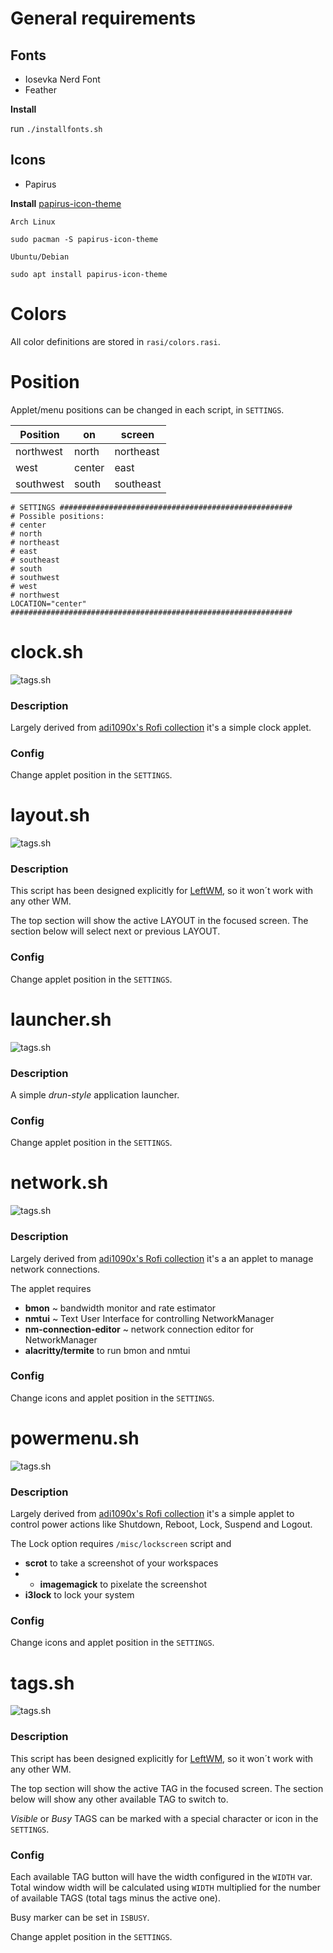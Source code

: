 # General requirements

## Fonts
- Iosevka Nerd Font
- Feather
  
**Install**

run `./installfonts.sh`


## Icons
- Papirus
  
**Install**
[papirus-icon-theme](https://github.com/PapirusDevelopmentTeam/papirus-icon-theme)

`Arch Linux`
```
sudo pacman -S papirus-icon-theme
```

`Ubuntu/Debian`
```
sudo apt install papirus-icon-theme
```

# Colors

All color definitions are stored in `rasi/colors.rasi`.

# Position

Applet/menu positions can be changed in each script, in `SETTINGS`.

| Position  | on     | screen    |
|-----------|--------|-----------|
| northwest | north  | northeast |
| west      | center | east      |
| southwest | south  | southeast |

```
# SETTINGS ####################################################
# Possible positions:
# center
# north
# northeast
# east
# southeast
# south
# southwest
# west
# northwest
LOCATION="center"
###############################################################
```


# clock.sh
![tags.sh](./screenshots/clock.png)

### Description
Largely derived from [adi1090x's Rofi collection](https://github.com/adi1090x/rofi) it's a simple clock applet.

### Config
Change applet position in the `SETTINGS`.



# layout.sh
![tags.sh](./screenshots/layout.png)

### Description
This script has been designed explicitly for [LeftWM](https://github.com/leftwm/leftwm), so it won´t work with any other WM.

The top section will show the active LAYOUT in the focused screen.
The section below will select next or previous LAYOUT.

### Config

Change applet position in the `SETTINGS`.




# launcher.sh
![tags.sh](./screenshots/launcher.png)

### Description
A simple *drun-style* application launcher.

### Config
Change applet position in the `SETTINGS`.


# network.sh
![tags.sh](./screenshots/network.png)

### Description
Largely derived from [adi1090x's Rofi collection](https://github.com/adi1090x/rofi) it's a an applet to manage network connections.

The applet requires
- **bmon** ~ bandwidth monitor and rate estimator
- **nmtui** ~ Text User Interface for controlling NetworkManager
- **nm-connection-editor** ~ network connection editor for NetworkManager
- **alacritty/termite** to run bmon and nmtui

### Config
Change icons and applet position in the `SETTINGS`.




# powermenu.sh
![tags.sh](./screenshots/powermenu.png)

### Description
Largely derived from [adi1090x's Rofi collection](https://github.com/adi1090x/rofi) it's a simple applet to control power actions like Shutdown, Reboot, Lock, Suspend and Logout.

The Lock option requires `/misc/lockscreen` script and
- **scrot** to take a screenshot of your workspaces
- - **imagemagick** to pixelate the screenshot
- **i3lock** to lock your system

### Config
Change icons and applet position in the `SETTINGS`.



# tags.sh
![tags.sh](./screenshots/tags.png)

### Description
This script has been designed explicitly for [LeftWM](https://github.com/leftwm/leftwm), so it won´t work with any other WM.

The top section will show the active TAG in the focused screen.
The section below will show any other available TAG to switch to.

*Visible* or *Busy* TAGS can be marked with a special character or icon in the `SETTINGS`.

### Config

Each available TAG button will have the width configured in the `WIDTH` var.
Total window width will be calculated using `WIDTH` multiplied for the number of available TAGS (total tags minus the active one).

Busy marker can be set in `ISBUSY`.

Change applet position in the `SETTINGS`.



